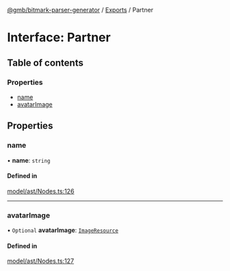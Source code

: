 [@gmb/bitmark-parser-generator](../API.md) / [Exports](../modules.md) / Partner

# Interface: Partner

## Table of contents

### Properties

- [name](Partner.md#name)
- [avatarImage](Partner.md#avatarImage)

## Properties

### name

• **name**: `string`

#### Defined in

[model/ast/Nodes.ts:126](https://github.com/getMoreBrain/bitmark-parser-generator/blob/7c62fdc/src/model/ast/Nodes.ts#L126)

___

### avatarImage

• `Optional` **avatarImage**: [`ImageResource`](ImageResource.md)

#### Defined in

[model/ast/Nodes.ts:127](https://github.com/getMoreBrain/bitmark-parser-generator/blob/7c62fdc/src/model/ast/Nodes.ts#L127)
